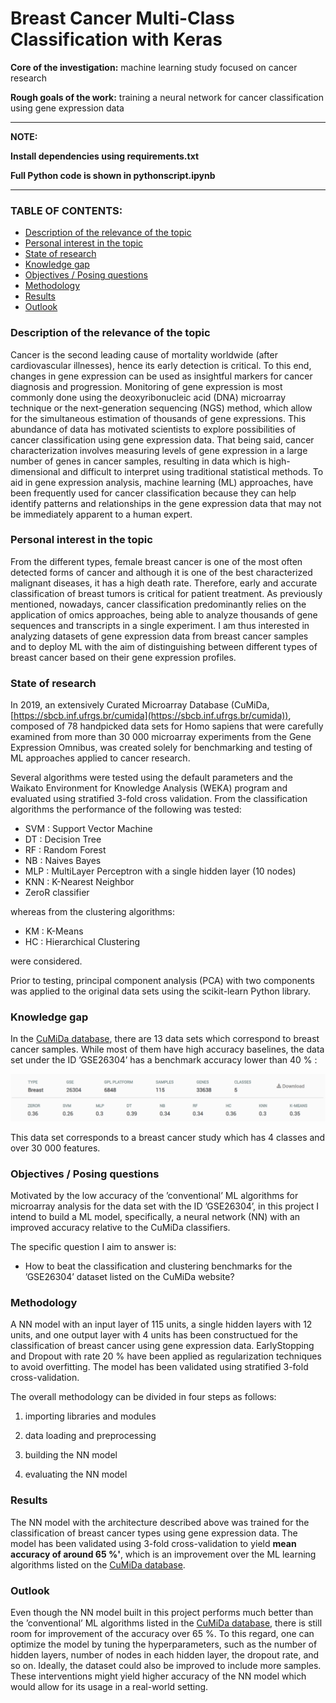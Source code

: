# Breast Cancer Multi-Class Classification with Keras

**Core of the investigation:** machine learning study focused on cancer research

**Rough goals of the work:** training a neural network for cancer classification using gene expression data
<hr>

**NOTE:**

**Install dependencies using requirements.txt**

**Full Python code is shown in pythonscript.ipynb**
<hr>

### TABLE OF CONTENTS:


* [Description of the relevance of the topic](https://github.com/arjeta-rushiti/data-science-portfolio/tree/main/breast_cancer_gene_expression#description-of-the-relevance-of-the-topic)
* [Personal interest in the topic](https://github.com/arjeta-rushiti/data-science-portfolio/tree/main/breast_cancer_gene_expression#personal-interest-in-the-topic)
* [State of research](https://github.com/arjeta-rushiti/data-science-portfolio/tree/main/breast_cancer_gene_expression#state-of-research)
* [Knowledge gap](https://github.com/arjeta-rushiti/data-science-portfolio/tree/main/breast_cancer_gene_expression#knowledge-gap)
* [Objectives / Posing questions](https://github.com/arjeta-rushiti/data-science-portfolio/tree/main/breast_cancer_gene_expression#objectives--posing-questions)
* [Methodology](https://github.com/arjeta-rushiti/data-science-portfolio/tree/main/breast_cancer_gene_expression#methodology)
* [Results](https://github.com/arjeta-rushiti/data-science-portfolio/tree/main/breast_cancer_gene_expression#results)
* [Outlook](https://github.com/arjeta-rushiti/data-science-portfolio/tree/main/breast_cancer_gene_expression#outlook)


### Description of the relevance of the topic

Cancer is the second leading cause of mortality worldwide (after cardiovascular illnesses), hence its early detection is critical. To this end, changes in gene expression can be used as insightful markers for cancer diagnosis and progression. Monitoring of gene expression is most commonly done using the deoxyribonucleic acid (DNA) microarray technique or the next-generation sequencing (NGS) method, which allow for the simultaneous estimation of thousands of gene expressions. This abundance of data has motivated scientists to explore possibilities of cancer classification using gene expression data. That being said, cancer characterization involves measuring levels of gene expression in a large number of genes in cancer samples, resulting in data which is high-dimensional and difficult to interpret using traditional statistical methods. To aid in gene expression analysis, machine learning (ML) approaches, have been frequently used for cancer classification because they can help identify patterns and relationships in the gene expression data that may not be immediately apparent to a human expert.


### Personal interest in the topic

From the different types, female breast cancer is one of the most often detected forms of cancer and although it is one of the best characterized malignant diseases, it has a high death rate. Therefore, early and accurate classification of breast tumors is critical for patient treatment. As previously mentioned, nowadays, cancer classification predominantly relies on the application of omics approaches, being able to analyze thousands of gene sequences and transcripts in a single experiment. I am thus interested in analyzing datasets of gene expression data from breast cancer samples and to deploy ML with the aim of distinguishing between different types of breast cancer based on their gene expression profiles.

### State of research
In 2019, an extensively Curated Microarray Database (CuMiDa, [https://sbcb.inf.ufrgs.br/cumida](https://sbcb.inf.ufrgs.br/cumida)), composed of 78 handpicked data sets for Homo sapiens that were carefully examined from more
than 30 000 microarray experiments from the Gene Expression Omnibus, was created solely for benchmarking and testing of ML approaches applied to cancer research. 

Several algorithms were tested using the default parameters and the Waikato Environment for Knowledge Analysis (WEKA) program and evaluated using stratified 3-fold cross validation. From the classification algorithms the performance of the following was tested:

* SVM : Support Vector Machine
* DT : Decision Tree
* RF : Random Forest
* NB : Naives Bayes
* MLP : MultiLayer Perceptron with a single hidden layer (10 nodes)
* KNN : K-Nearest Neighbor
* ZeroR classifier

whereas from the clustering algorithms:

* KM : K-Means
* HC : Hierarchical Clustering

were considered.

Prior to testing, principal component analysis (PCA) with two components was applied to the original data sets using the scikit-learn Python library.

### Knowledge gap

In the [CuMiDa database](https://sbcb.inf.ufrgs.br/cumida), there are 13 data sets which correspond to breast cancer samples. While
most of them have high accuracy baselines, the data set under the ID ’GSE26304’ has a benchmark
accuracy lower than 40 % :

![Cumida Benchmark Results](https://github.com/arjeta-rushiti/data-science-portfolio/blob/main/breast_cancer_gene_expression/cumida_benchmark.png?raw=true)

This data set corresponds to a breast cancer study which has 4 classes and over 30 000 features.

### Objectives / Posing questions
Motivated by the low accuracy of the ’conventional’ ML algorithms for microarray analysis for the data set with the ID ’GSE26304’, in this project I intend to build a ML model, specifically, a neural network (NN) with an improved accuracy relative to the CuMiDa classifiers. 

The specific question I aim to answer is:

* How to beat the classification and clustering benchmarks for the ’GSE26304’ dataset listed on the CuMiDa website?

### Methodology

A NN model with an input layer of 115 units, a single hidden layers with 12 units, and one output layer with 4 units has been constructued for the classification of breast cancer using gene expression data. 
EarlyStopping and Dropout with rate 20 % have been applied as regularization techniques to avoid overfitting. 
The model has been validated using stratified 3-fold cross-validation.

The overall methodology can be divided in four steps as follows:

1. importing libraries and modules <p></p>

2. data loading and preprocessing <p></p>
    
3. building the NN model <p></p>
    
4. evaluating the NN model <br>
    
### Results

The NN model with the architecture described above was trained for the classification of breast cancer types using gene expression data. 
The model has been validated using 3-fold cross-validation to yield **mean accuracy of around 65 %'**, which is an improvement over the ML learning algorithms listed on the [CuMiDa database](https://sbcb.inf.ufrgs.br/cumida).

### Outlook 
Even though the NN model built in this project performs much better than the ’conventional’ ML algorithms listed in the [CuMiDa database](https://sbcb.inf.ufrgs.br/cumida), there is still room for improvement of the accuracy over 65 %.
To this regard, one can optimize the model by tuning the hyperparameters, such as the number of hidden layers, number of nodes in each hidden layer, the dropout rate, and so on. 
Ideally, the dataset could also be improved to include more samples.
These interventions might yield higher accuracy of the NN model which would allow for its usage in a real-world setting.
